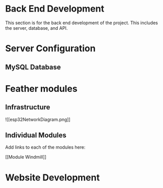 # Back End Development

This section is for the back end development of the project. This includes the server, database, and API.



# Server Configuration



## MySQL Database

# Feather modules

## Infrastructure

![[esp32NetworkDiagram.png]]

## Individual Modules

Add links to each of the modules here:

[[Module Windmill]]

# Website Development

